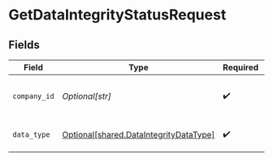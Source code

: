 # GetDataIntegrityStatusRequest


## Fields

| Field                                                                                      | Type                                                                                       | Required                                                                                   | Description                                                                                | Example                                                                                    |
| ------------------------------------------------------------------------------------------ | ------------------------------------------------------------------------------------------ | ------------------------------------------------------------------------------------------ | ------------------------------------------------------------------------------------------ | ------------------------------------------------------------------------------------------ |
| `company_id`                                                                               | *Optional[str]*                                                                            | :heavy_check_mark:                                                                         | Unique identifier for a company.                                                           | 8a210b68-6988-11ed-a1eb-0242ac120002                                                       |
| `data_type`                                                                                | [Optional[shared.DataIntegrityDataType]](undefined/models/shared/dataintegritydatatype.md) | :heavy_check_mark:                                                                         | A key for a Codat data type.                                                               | banking-accounts                                                                           |
